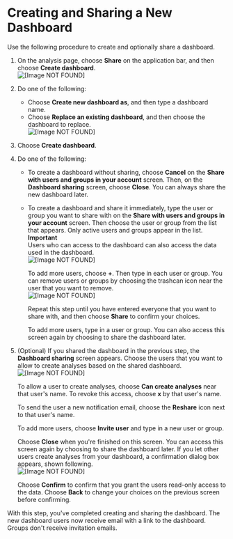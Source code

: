 # Creating and Sharing a New Dashboard<a name="creating-a-dashboard"></a>

Use the following procedure to create and optionally share a dashboard\.

1. On the analysis page, choose **Share** on the application bar, and then choose **Create dashboard**\.  
![\[Image NOT FOUND\]](http://docs.aws.amazon.com/quicksight/latest/user/images/create-dashboard0.png)

1. Do one of the following:
   + Choose **Create new dashboard as**, and then type a dashboard name\.
   + Choose **Replace an existing dashboard**, and then choose the dashboard to replace\.  
![\[Image NOT FOUND\]](http://docs.aws.amazon.com/quicksight/latest/user/images/create-dashboard1.png)

1. Choose **Create dashboard**\.

1. Do one of the following:
   + To create a dashboard without sharing, choose **Cancel** on the **Share with users and groups in your account** screen\. Then, on the **Dashboard sharing** screen, choose **Close**\. You can always share the new dashboard later\.
   + To create a dashboard and share it immediately, type the user or group you want to share with on the **Share with users and groups in your account** screen\. Then choose the user or group from the list that appears\. Only active users and groups appear in the list\.
**Important**  
Users who can access to the dashboard can also access the data used in the dashboard\.  
![\[Image NOT FOUND\]](http://docs.aws.amazon.com/quicksight/latest/user/images/create-dashboard2.png)

     To add more users, choose **\+**\. Then type in each user or group\. You can remove users or groups by choosing the trashcan icon near the user that you want to remove\.  
![\[Image NOT FOUND\]](http://docs.aws.amazon.com/quicksight/latest/user/images/create-dashboard3.png)

     Repeat this step until you have entered everyone that you want to share with, and then choose **Share** to confirm your choices\.

     To add more users, type in a user or group\. You can also access this screen again by choosing to share the dashboard later\.

1. \(Optional\) If you shared the dashboard in the previous step, the **Dashboard sharing** screen appears\. Choose the users that you want to allow to create analyses based on the shared dashboard\.   
![\[Image NOT FOUND\]](http://docs.aws.amazon.com/quicksight/latest/user/images/create-dashboard4.png)

   To allow a user to create analyses, choose **Can create analyses** near that user's name\. To revoke this access, choose **x** by that user's name\. 

   To send the user a new notification email, choose the **Reshare** icon next to that user's name\. 

   To add more users, choose **Invite user** and type in a new user or group\. 

   Choose **Close** when you're finished on this screen\. You can access this screen again by choosing to share the dashboard later\. If you let other users create analyses from your dashboard, a confirmation dialog box appears, shown following\.   
![\[Image NOT FOUND\]](http://docs.aws.amazon.com/quicksight/latest/user/images/create-dashboard5.png)

   Choose **Confirm** to confirm that you grant the users read\-only access to the data\. Choose **Back** to change your choices on the previous screen before confirming\.

With this step, you've completed creating and sharing the dashboard\. The new dashboard users now receive email with a link to the dashboard\. Groups don't receive invitation emails\.